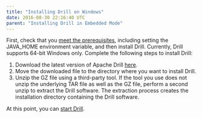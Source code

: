 ```yaml
---
title: "Installing Drill on Windows"
date: 2016-08-30 22:16:40 UTC
parent: "Installing Drill in Embedded Mode"
---
```

First, check that you [meet the prerequisites]({{site.baseurl}}/docs/embedded-mode-prerequisites), including setting the JAVA_HOME environment variable, and then install Drill. Currently, Drill supports 64-bit Windows only. Complete the following steps to install Drill:

1. Download the latest version of Apache Drill [here](http://apache.mirrors.hoobly.com/drill/drill-1.8.0/apache-drill-1.8.0.tar.gz).
2. Move the downloaded file to the directory where you want to install Drill.
3. Unzip the GZ file using a third-party tool. If the tool you use does not unzip the underlying TAR file as well as the GZ file, perform a second unzip to extract the Drill software. The extraction process creates the installation directory containing the Drill software. 

At this point, you can [start Drill]({{site.baseurl}}/docs/starting-drill-on-windows). 
